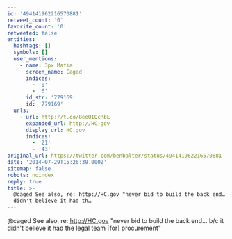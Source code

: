```yaml
---
id: '494141962216570881'
retweet_count: '0'
favorite_count: '0'
retweeted: false
entities:
  hashtags: []
  symbols: []
  user_mentions:
    - name: 3px Mafia
      screen_name: Caged
      indices:
        - '0'
        - '6'
      id_str: '779169'
      id: '779169'
  urls:
    - url: http://t.co/8eeQIQcRbE
      expanded_url: http://HC.gov
      display_url: HC.gov
      indices:
        - '21'
        - '43'
original_url: https://twitter.com/benbalter/status/494141962216570881
date: '2014-07-29T15:26:39.000Z'
sitemap: false
robots: noindex
reply: true
title: >-
  @caged See also, re: http://HC.gov "never bid to build the back end… b/c it
  didn't believe it had th…
---
```


@caged See also, re: http://HC.gov "never bid to build the back end… b/c it didn't believe it had the legal team [for] procurement"